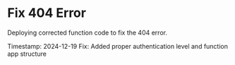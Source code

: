 # Fix 404 Error

Deploying corrected function code to fix the 404 error.

Timestamp: 2024-12-19
Fix: Added proper authentication level and function app structure 